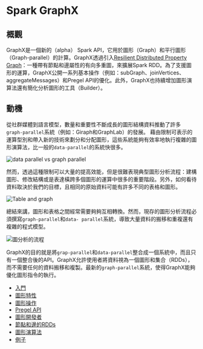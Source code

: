 # Spark GraphX

## 概觀
GraphX是一個新的（alpha） Spark API，它用於圖形（Graph）和平行圖形（Graph-parallel）的計算。GraphX透過引入[Resilient Distributed Property Graph](property-graph.md)：一種帶有節點和邊屬性的有向多重圖，來擴展Spark RDD。為了支援圖形的運算，GraphX公開一系列基本操作（例如：subGraph、joinVertices、aggregateMessages）和Pregel API的優化。此外，GraphX也持續增加圖形演算法還有簡化分析圖形的工具（Builder）。

## 動機
從社群媒體到語言模型，數量和重要性不斷成長的圖形結構資料推動了許多`graph-parallel`系統（例如：Giraph和GraphLab）的發展。
藉由限制可表示的運算型別和帶入新的技術來劃分和分配圖形，這些系統能夠有效率地執行複雜的圖形演算法，比一般的`data-parallel`的系統快很多。

![data parallel vs graph parallel](../img/data_parallel_vs_graph_parallel.png)

然而，透過這種限制可以大量的提高效能，但是很難表現典型圖形分析流程：建構圖形、修改結構或是表達橫跨多個圖形的運算中很多的重要階段。另外，如何看待資料取決於我們的目標，且相同的原始資料可能有許多不同的表格和圖形。

![Table and graph](../img/tables_and_graphs.png)

總結來講，圖形和表格之間經常需要夠夠互相轉換。然而，現存的圖形分析流程必須撰寫`graph-parallel`和`data- parallel`系統，導致大量資料的搬移和重複還有複雜的程式模型。

![圖分析的流程](../img/graph_analytics_pipeline.png)

GraphX的目的就是將`grap-parallel`和`data-parallel`整合成一個系統中，而且只有一個整合後的API。GraphX允許使用者將資料視為一個圖形和集合（RDDs），而不需要任何的資料搬移和複製。最新的`graph-parallel`系統，使得GraphX能夠優化圖形指令的執行。

* [入門](getting-started.md)
* [圖形特性](property-graph.md)
* [圖形操作](graph-operators.md)
* [Pregel API](pregel-api.md)
* [圖形開發者](graph-builders.md)
* [節點和邊的RDDs](vertex-and-edge-rdds.md)
* [圖形演算法](graph-algorithms.md)
* [例子](examples.md)
